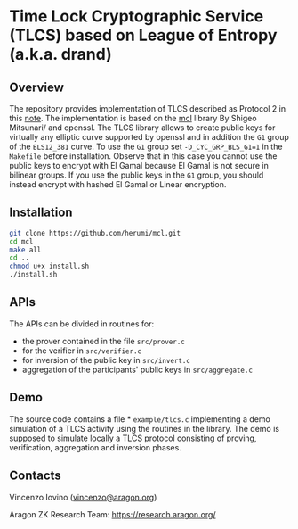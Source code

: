 # Time Lock Cryptographic Service (TLCS) based on League of Entropy (a.k.a. drand)
## Overview
The repository provides implementation of TLCS described as Protocol 2 in this [note](https://hackmd.io/WYp7A-jPQvK8xSB1pyH7hQ).
The implementation is based on the [mcl](https://github.com/herumi/mcl/) library By Shigeo Mitsunari/ and openssl.
The TLCS library allows to create public keys for virtually any elliptic curve supported by openssl and in addition the `G1` group of the `BLS12_381` curve.
To use the `G1` group set `-D_CYC_GRP_BLS_G1=1`  in the `Makefile` before installation. Observe that in this case you cannot use the public keys to encrypt with El Gamal because El Gamal is not secure in bilinear groups. If you use the public keys in the `G1` group, you should instead encrypt with hashed El Gamal or Linear encryption.
## Installation
```bash
git clone https://github.com/herumi/mcl.git
cd mcl
make all
cd ..
chmod u+x install.sh
./install.sh
```
## APIs

The APIs can be divided in routines for:
* the prover contained in the file `src/prover.c`
* for the verifier in `src/verifier.c`
* for inversion of the public key in `src/invert.c`
* aggregation of the participants' public keys in `src/aggregate.c` 

## Demo
The source code contains a file * `example/tlcs.c` implementing a demo simulation of a TLCS activity using the routines in the library. 
 The demo is supposed to simulate locally a TLCS protocol consisting of proving, verification, aggregation and inversion phases. 
## Contacts

Vincenzo Iovino (vincenzo@aragon.org)

Aragon ZK Research Team: https://research.aragon.org/
